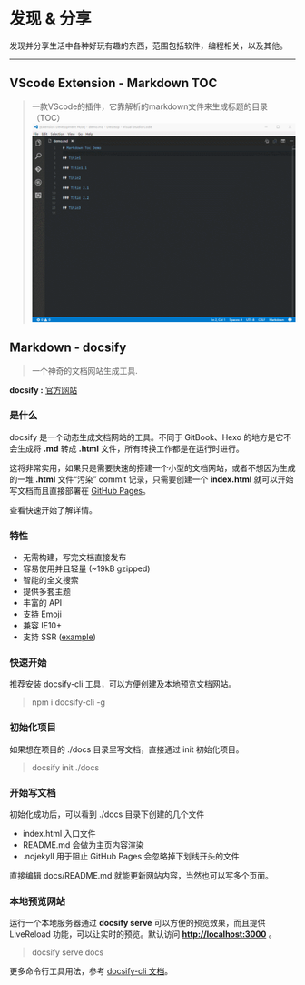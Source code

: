 # 发现 & 分享

发现并分享生活中各种好玩有趣的东西，范围包括软件，编程相关，以及其他。

-----------------------------------------------------------------------

## VScode Extension - Markdown TOC

>一款VScode的插件，它靠解析的markdown文件来生成标题的目录（TOC）
![insert-toc](../images/insert-toc.gif)

## Markdown - docsify

>一个神奇的文档网站生成工具.

**docsify :** [官方网站](https://docsify.js.org/#/?id=docsify)

### 是什么

docsify 是一个动态生成文档网站的工具。不同于 GitBook、Hexo 的地方是它不会生成将 **.md** 转成 **.html** 文件，所有转换工作都是在运行时进行。

这将非常实用，如果只是需要快速的搭建一个小型的文档网站，或者不想因为生成的一堆 **.html** 文件“污染” commit 记录，只需要创建一个 **index.html** 就可以开始写文档而且直接部署在 [GitHub Pages](https://docsify.js.org/#/zh-cn/deploy)。

查看快速开始了解详情。

### 特性

- 无需构建，写完文档直接发布
- 容易使用并且轻量 (~19kB gzipped)
- 智能的全文搜索
- 提供多套主题
- 丰富的 API
- 支持 Emoji
- 兼容 IE10+
- 支持 SSR ([example](https://github.com/docsifyjs/docsify-ssr-demo))

### 快速开始

推荐安装 docsify-cli 工具，可以方便创建及本地预览文档网站。

>npm i docsify-cli -g

### 初始化项目

如果想在项目的 ./docs 目录里写文档，直接通过 init 初始化项目。

>docsify init ./docs

### 开始写文档

初始化成功后，可以看到 ./docs 目录下创建的几个文件

- index.html 入口文件
- README.md 会做为主页内容渲染
- .nojekyll 用于阻止 GitHub Pages 会忽略掉下划线开头的文件

直接编辑 docs/README.md 就能更新网站内容，当然也可以写多个页面。

### 本地预览网站

运行一个本地服务器通过 **docsify serve** 可以方便的预览效果，而且提供 LiveReload 功能，可以让实时的预览。默认访问 **<http://localhost:3000>** 。

>docsify serve docs

更多命令行工具用法，参考 [docsify-cli 文档](https://github.com/docsifyjs/docsify-cli)。
